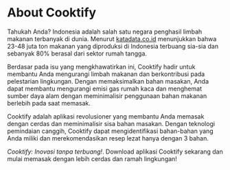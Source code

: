 # About Cooktify #
Tahukah Anda? Indonesia adalah salah satu negara penghasil limbah makanan terbanyak di dunia.
Menurut [katadata.co.id](https://katadata.co.id/berita/industri/62fa46a48bb99/sampah-makanan-capai-48-juta-ton-indonesia-rugi-rp551-triliun) menunjukkan bahwa 23-48 juta ton makanan yang diproduksi di Indonesia terbuang sia-sia dan sebanyak 80% berasal dari sektor rumah tangga.

Berdasar pada isu yang mengkhawatirkan ini, Cooktify hadir untuk membantu Anda mengurangi limbah makanan dan berkontribusi pada pelestarian lingkungan.
Dengan memaksimalkan bahan masakan, Anda dapat membantu mengurangi emisi gas rumah kaca dan menghemat sumber daya alam dengan meminimalisir penggunaan bahan makanan berlebih pada saat memasak.

Cooktify adalah aplikasi revolusioner yang membantu Anda memasak dengan cerdas dan meminimalisir sisa bahan masakan. 
Dengan teknologi pemindaian canggih, Cooktify dapat mengidentifikasi bahan-bahan yang Anda miliki dan merekomendasikan resep lezat hanya dengan 3 bahan.

*Cooktify: Inovasi tanpa terbuang!*.
Download aplikasi Cooktify sekarang dan mulai memasak dengan lebih cerdas dan ramah lingkungan!

